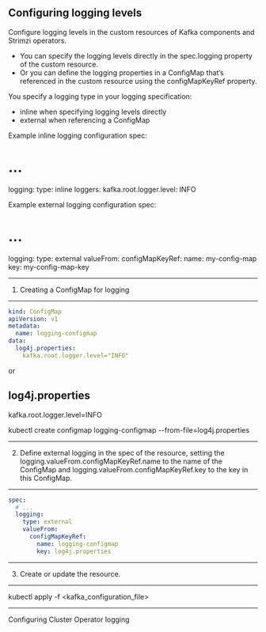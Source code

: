

Configuring logging levels
--------------------------


Configure logging levels in the custom resources of Kafka components and Strimzi operators. 

- You can specify the logging levels directly in the spec.logging property of the custom resource. 
- Or you can define the logging properties in a ConfigMap that’s referenced in the custom resource using the configMapKeyRef property.


You specify a logging type in your logging specification:

- inline when specifying logging levels directly
- external when referencing a ConfigMap

Example inline logging configuration
spec:
  # ...
  logging:
    type: inline
    loggers:
      kafka.root.logger.level: INFO

Example external logging configuration
spec:
  # ...
  logging:
    type: external
    valueFrom:
      configMapKeyRef:
        name: my-config-map
        key: my-config-map-key

-----------------------------------------------------
1. Creating a ConfigMap for logging
-----------------------------------------------------

```yaml
kind: ConfigMap
apiVersion: v1
metadata:
  name: logging-configmap
data:
  log4j.properties:
    kafka.root.logger.level="INFO"
```

or

log4j.properties
----------------
kafka.root.logger.level=INFO

kubectl create configmap logging-configmap --from-file=log4j.properties

-----------------------------------------------------
2. Define external logging in the spec of the resource, setting the logging.valueFrom.configMapKeyRef.name to the name of the ConfigMap and logging.valueFrom.configMapKeyRef.key to the key in this ConfigMap.
-----------------------------------------------------

```yaml
spec:
  # ...
  logging:
    type: external
    valueFrom:
      configMapKeyRef:
        name: logging-configmap
        key: log4j.properties
```
-----------------------------------------------------
3. Create or update the resource.
-----------------------------------------------------

kubectl apply -f <kafka_configuration_file>


-----------------------------------------------------



Configuring Cluster Operator logging



